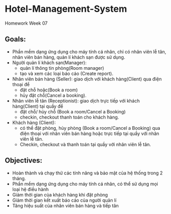 # Hotel-Management-System
Homework Week 07
## Goals:
* Phần mềm dạng ứng dụng cho máy tính cá nhân, chỉ có nhân viên lễ tân, nhân viên bán hàng, quản lí khách sạn được sử dụng.
* Người quản lí khách sạn(Manager): 
  - quản lí thông tin phòng(Room manager)
  - tạo và xem các loại báo cáo (Create report).
* Nhân viên bán hàng (Seller): giao dịch với khách hàng(Client) qua điện thoại để 
  - đặt chỗ hoặc(Book a room)
  - hủy đặt chỗ(Cancel a booking).
* Nhân viên lễ tân (Receptionist): giao dịch trực tiếp với khách hàng(Client) tại quầy để 
  - đặt chỗ/ hủy chỗ  (Book a room/Cancel a Booking)
  - checkin, checkout thanh toán cho khách hàng.
* Khách hàng (Client): 
  - có thể đặt phòng, hủy phòng (Book a room/Cancel a Booking) qua điện thoại với nhân viên bán hàng hoặc trực tiếp tại quầy với nhân viên lễ tân. 
  - Checkin, checkout và thanh toán tại quầy với nhân viên lễ tân.

## Objectives:
* Hoàn thành và chạy thử các tính năng và bảo mật của hệ thống trong 2 tháng.
* Phần mềm dạng ứng dụng cho máy tính cá nhân, có thể sử dụng mọi loại hệ điều hành
* Giảm thời gian của khách hàng khi đặt phòng 
* Giảm thời gian kết xuất báo cáo của người quản lí
* Tăng hiệu suất của nhân viên bán hàng và tiếp tân

